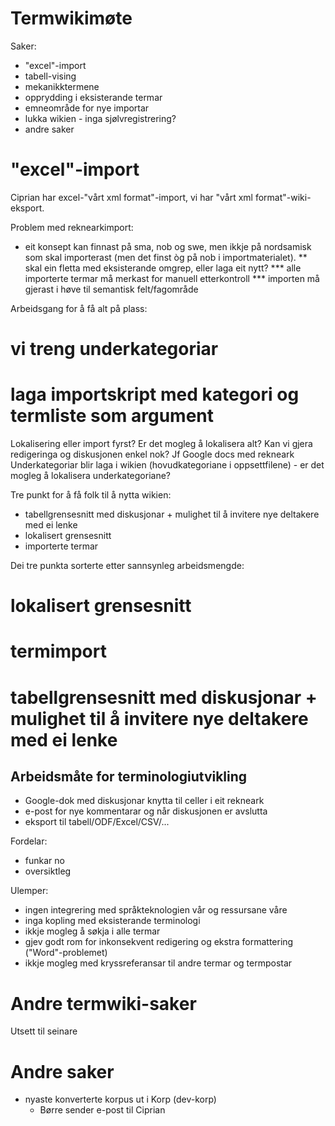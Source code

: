 # Termwikimøte


Saker:
* "excel"-import
* tabell-vising
* mekanikktermene
* opprydding i eksisterande termar
* emneområde for nye importar
* lukka wikien - inga sjølvregistrering?
* andre saker


# "excel"-import


Ciprian har excel-"vårt xml format"-import, vi har 
"vårt xml format"-wiki-eksport.


Problem med reknearkimport:
* eit konsept kan finnast på sma, nob og swe, men ikkje på nordsamisk som
  skal importerast (men det finst òg på nob i importmaterialet).
** skal ein fletta med eksisterande omgrep, eller laga eit nytt?
*** alle importerte termar må merkast for manuell etterkontroll
*** importen må gjerast i høve til semantisk felt/fagområde


Arbeidsgang for å få alt på plass:
# vi treng underkategoriar
# laga importskript med kategori og termliste som argument


Lokalisering eller import fyrst?
Er det mogleg å lokalisera alt?
Kan vi gjera redigeringa og diskusjonen enkel nok? Jf Google docs med rekneark
Underkategoriar blir laga i wikien (hovudkategoriane i oppsettfilene) - er det
mogleg å lokalisera underkategoriane?


Tre punkt for å få folk til å nytta wikien:
* tabellgrensesnitt med diskusjonar + mulighet til å invitere nye deltakere med 
  ei lenke
* lokalisert grensesnitt
* importerte termar


Dei tre punkta sorterte etter sannsynleg arbeidsmengde:
# lokalisert grensesnitt
# termimport
# tabellgrensesnitt med diskusjonar + mulighet til å invitere nye deltakere med ei lenke


## Arbeidsmåte for terminologiutvikling


* Google-dok med diskusjonar knytta til celler i eit rekneark
* e-post for nye kommentarar og når diskusjonen er avslutta
* eksport til tabell/ODF/Excel/CSV/...


Fordelar:
* funkar no
* oversiktleg


Ulemper:
* ingen integrering med språkteknologien vår og ressursane våre
* inga kopling med eksisterande terminologi
* ikkje mogleg å søkja i alle termar
* gjev godt rom for inkonsekvent redigering og ekstra formattering ("Word"-problemet)
* ikkje mogleg med kryssreferansar til andre termar og termpostar


# Andre termwiki-saker


Utsett til seinare


# Andre saker


* nyaste konverterte korpus ut i Korp (dev-korp)
  - Børre sender e-post til Ciprian
